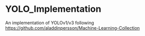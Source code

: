 # YOLO_Implementation
An implementation of YOLOv1/v3 following https://github.com/aladdinpersson/Machine-Learning-Collection

